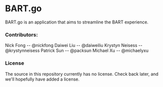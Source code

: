 # BART.go

BART.go is an application that aims to streamline the BART experience.

### Contributors:
Nick Fong -- @nickfong
Daiwei Liu -- @daiweiliu
Krystyn Neisess -- @krystynneisess
Patrick Sun -- @packsun
Michael Xu -- @michaelyxu

### License
The source in this repository currently has no license.  Check back later, and
we'll hopefully have added a license.
